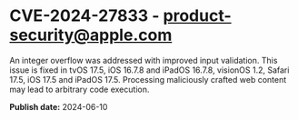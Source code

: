 # CVE-2024-27833 - product-security@apple.com

An integer overflow was addressed with improved input validation. This issue is fixed in tvOS 17.5, iOS 16.7.8 and iPadOS 16.7.8, visionOS 1.2, Safari 17.5, iOS 17.5 and iPadOS 17.5. Processing maliciously crafted web content may lead to arbitrary code execution.

**Publish date:** 2024-06-10
